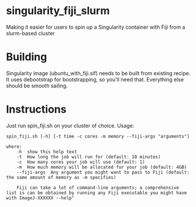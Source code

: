 # singularity_fiji_slurm
Making it easier for users to spin up a Singularity container with Fiji from a slurm-based cluster


# Building
Singularity image (ubuntu_with_fiji.sif) needs to be built from existing recipe. It uses debootstrap for bootstrapping, so you'll need that. Everything else should be smooth sailing.

# Instructions
Just run spin_fiji.sh on your cluster of choice. Usage:

```shell
spin_fiji.sh [-h] [-t time -c cores -m memory --fiji-args "arguments"]

where:
    -h  show this help text
    -t  How long the job will run for (default: 10 minutes)
    -c  How many cores your job will use (default: 1)
    -m  How much memory will be allocated for your job (default: 4GB)
    --fiji-args  Any argument you might want to pass to Fiji (default: the same amount of memory as -m specifies)

    Fiji can take a lot of command-line arguments; a comprehensive list is can be obtained by running any Fiji executable you might have with ImageJ-XXXXXX --help"
```
